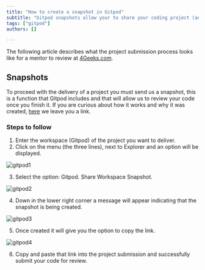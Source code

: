 ```yaml
---
title: "How to create a snapshot in Gitpod"
subtitle: "Gitpod snapshots allow your to share your coding project (and workspace configuration) in just a couple of clicks"
tags: ["gitpod"]
authors: []

---
```


The following article describes what the project submission process looks like for a mentor to review at [4Geeks.com](https://4geeks.com/).

## Snapshots

To proceed with the delivery of a project you must send us a snapshot, this is a function that Gitpod includes and that will allow us to review your code once you finish it. If you are curious about how it works and why it was created, [here](https://www.gitpod.io/docs/configure/workspaces/collaboration) we leave you a link.

### Steps to follow

1. Enter the workspace (Gitpod) of the project you want to deliver.
2. Click on the menu (the three lines), next to Explorer and an option will be displayed.

![gitpod1](https://i.imgur.com/0fn9NgK.png)

3. Select the option: Gitpod. Share Workspace Snapshot.

![gitpod2](https://i.imgur.com/vouchzg.png)

4. Down in the lower right corner a message will appear indicating that the snapshot is being created.

![gitpod3](https://i.imgur.com/ELVK28B.png)

5. Once created it will give you the option to copy the link.

![gitpod4](https://i.imgur.com/ciPSSu9.png)

6. Copy and paste that link into the project submission and successfully submit your code for review.